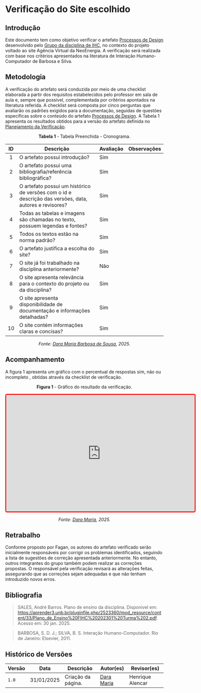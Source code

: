 # Verificação do Site escolhido

## Introdução

Este documento tem como objetivo verificar o artefato [Processos de Design](../../../../planejamento/cronograma) desenvolvido pelo [Grupo da disciplina de IHC](https://github.com/Interacao-Humano-Computador/2024.2-Neoenergia), no contexto do projeto voltado ao site Agência Virtual da NeoEnergia. A verificação será realizada com base nos critérios apresentados na literatura de Interação Humano-Computador de Barbosa e Silva.  

## Metodologia  

A verificação do artefato será conduzida por meio de uma checklist elaborada a partir dos requisitos estabelecidos pelo professor em sala de aula e, sempre que possível, complementada por critérios apontados na literatura referida. A checklist será composta por cinco perguntas que avaliarão os padrões exigidos para a documentação, seguidas de questões específicas sobre o conteúdo do artefato [Processos de Design](../../../../planejamento/processo-design). A Tabela 1 apresenta os resultados obtidos para a versão do artefato definida no [Planejamento da Verificação](../etapa1/planejamento-verificacao-etapa1-grupo.md).

<center>

**Tabela 1** - Tabela Preenchida - Cronograma.

| ID  | Descrição                                                                                              | Avaliação | Observações |
| :-: | ------------------------------------------------------------------------------------------------------ | --------- | ----------- |
|  1  | O artefato possui introdução?                                                                          | Sim       |             |
|  2  | O artefato possui uma bibliografia/referência bibliográfica?                                           | Sim       |             |
|  3  | O artefato possui um histórico de versões com o id e descrição das versões, data, autores e revisores? | Sim       |             |
|  4  | Todas as tabelas e imagens são chamadas no texto, possuem legendas e fontes?                           | Sim       |             |
|  5  | Todos os textos estão na norma padrão?                                                                 | Sim       |             |
|  6  | O artefato justifica a escolha do site?                                                                | Sim          |             |
|  7  | O site já foi trabalhado na disciplina anteriormente?                                                  | Não          |             |
|  8  | O site apresenta relevância para o contexto do projeto ou da disciplina?                               | Sim          |             |
|  9  | O site apresenta disponibilidade de documentação e informações detalhadas?                             | Sim          |             |
| 10  | O site contém informações claras e concisas?                                                           | Sim          |             |


_Fonte: [Dara Maria Barbosa de Sousa](https://github.com/daramariabs), 2025._

</center>


## Acompanhamento

A figura 1 apresenta um gráfico com o percentual de respostas sim, não ou incompleto , obtidas através da checklist de verificação.

<center>

**Figura 1** - Gráfico do resultado da verificação.

<iframe style="border-radius: 5px; border:3px solid red" width="600" height="371" seamless frameborder="0" scrolling="no" src="https://docs.google.com/spreadsheets/d/e/2PACX-1vTHV7jplgUshX6dbIEAeVJOioKIHum7BKNRXSFDaegPhoRZ4XuwygBcsaZP8ALhRz6UlvoC2pcvRE1m/pubchart?oid=1173061604&amp;format=interactive"></iframe>

_Fonte: [Dara Maria](https://github.com/daramariabs), 2025._

</center>

## Retrabalho

Conforme proposto por Fagan, os autores do artefato verificado serão inicialmente responsáveis por corrigir os problemas identificados, seguindo a lista de sugestões de correção apresentada anteriormente. No entanto, outros integrantes do grupo também podem realizar as correções propostas. O responsável pela verificação revisará as alterações feitas, assegurando que as correções sejam adequadas e que não tenham introduzido novos erros.




## Bibliografia

> SALES, André Barros. Plano de ensino da disciplina. Disponível em: https://aprender3.unb.br/pluginfile.php/2523360/mod_resource/content/33/Plano_de_Ensino%20FIHC%20202301%20Turma%202.pdf. Acesso em: 30 jan. 2025.

> BARBOSA, S. D. J.; SILVA, B. S. Interação Humano-Computador. Rio de Janeiro: Elsevier, 2011.

## Histórico de Versões

| Versão | Data       | Descrição              | Autor(es)                                        | Revisor(es)                                      |
| ------ | ---------- | ---------------------- | ------------------------------------------------ | ------------------------------------------------ |
| `1.0`  | 31/01/2025 | Criação da página.     | [Dara Maria](https://github.com/daramariabs)     | Henrique Alencar |

